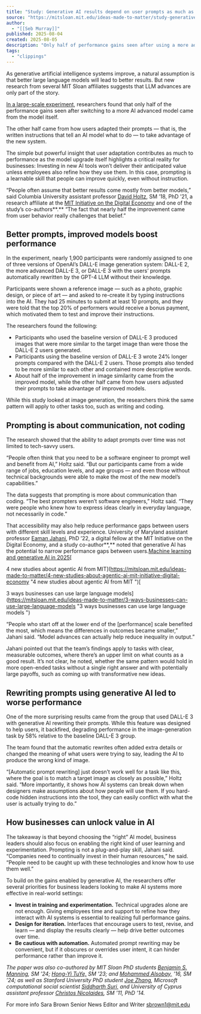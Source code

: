 ```yaml
---
title: "Study: Generative AI results depend on user prompts as much as models"
source: "https://mitsloan.mit.edu/ideas-made-to-matter/study-generative-ai-results-depend-user-prompts-much-models"
author:
  - "[[Seb Murray]]"
published: 2025-08-04
created: 2025-08-05
description: "Only half of performance gains seen after using a more advanced AI model come from the model itself. The other half come from how users adapted their prompts."
tags:
  - "clippings"
---
```

As generative artificial intelligence systems improve, a natural assumption is that better large language models will lead to better results. But new research from several MIT Sloan affiliates suggests that LLM advances are only part of the story.

[In a large-scale experiment](https://arxiv.org/abs/2407.14333v2), researchers found that only half of the performance gains seen after switching to a more AI advanced model came from the model itself.

The other half came from how users adapted their prompts — that is, the written instructions that tell an AI model what to do — to take advantage of the new system.

The simple but powerful insight that user adaptation contributes as much to performance as the model upgrade itself highlights a critical reality for businesses: Investing in new AI tools won’t deliver their anticipated value unless employees also refine how they use them. In this case, prompting is a learnable skill that people can improve quickly, even without instruction.

“People often assume that better results come mostly from better models,” said Columbia University assistant professor [David Holtz](https://www.daveholtz.net/), SM ’18, PhD ’21, a research affiliate at the [MIT Initiative on the Digital Economy](https://ide.mit.edu/) and one of the study’s co-authors**.** “The fact that nearly half the improvement came from user behavior really challenges that belief.”

## Better prompts, improved models boost performance

In the experiment, nearly 1,900 participants were randomly assigned to one of three versions of OpenAI’s DALL-E image generation system: DALL-E 2, the more advanced DALL-E 3, or DALL-E 3 with the users’ prompts automatically rewritten by the GPT-4 LLM without their knowledge.

Participants were shown a reference image — such as a photo, graphic design, or piece of art — and asked to re-create it by typing instructions into the AI. They had 25 minutes to submit at least 10 prompts, and they were told that the top 20% of performers would receive a bonus payment, which motivated them to test and improve their instructions.

The researchers found the following:

- Participants who used the baseline version of DALL-E 3 produced images that were more similar to the target image than were those the DALL-E 2 users generated.
- Participants using the baseline version of DALL-E 3 wrote 24% longer prompts compared with the DALL-E 2 users. Those prompts also tended to be more similar to each other and contained more descriptive words.
- About half of the improvement in image similarity came from the improved model, while the other half came from how users adjusted their prompts to take advantage of improved models.

While this study looked at image generation, the researchers think the same pattern will apply to other tasks too, such as writing and coding.

## Prompting is about communication, not coding

The research showed that the ability to adapt prompts over time was not limited to tech-savvy users.

“People often think that you need to be a software engineer to prompt well and benefit from AI,” Holtz said. “But our participants came from a wide range of jobs, education levels, and age groups — and even those without technical backgrounds were able to make the most of the new model’s capabilities.”

The data suggests that prompting is more about communication than coding. “The best prompters weren’t software engineers,” Holtz said. “They were people who knew how to express ideas clearly in everyday language, not necessarily in code.”

That accessibility may also help reduce performance gaps between users with different skill levels and experience. University of Maryland assistant professor [Eaman Jahani](https://eamanjahani.com/), PhD ’22, a digital fellow at the MIT Initiative on the Digital Economy, and a study co-author**,** noted that generative AI has the potential to narrow performance gaps between users.[Machine learning and generative AI in 2025](https://mitsloan.mit.edu/ideas-made-to-matter/machine-learning-and-generative-ai-what-are-they-good-for "Machine learning and generative AI in 2025 ")[

4 new studies about agentic AI from MIT](https://mitsloan.mit.edu/ideas-made-to-matter/4-new-studies-about-agentic-ai-mit-initiative-digital-economy "4 new studies about agentic AI from MIT ")[

3 ways businesses can use large language models](https://mitsloan.mit.edu/ideas-made-to-matter/3-ways-businesses-can-use-large-language-models "3 ways businesses can use large language models ")

“People who start off at the lower end of the \[performance\] scale benefited the most, which means the differences in outcomes became smaller,” Jahani said. “Model advances can actually help reduce inequality in output.”

Jahani pointed out that the team’s findings apply to tasks with clear, measurable outcomes, where there’s an upper limit on what counts as a good result. It’s not clear, he noted, whether the same pattern would hold in more open-ended tasks without a single right answer and with potentially large payoffs, such as coming up with transformative new ideas.

## Rewriting prompts using generative AI led to worse performance

One of the more surprising results came from the group that used DALL-E 3 with generative AI rewriting their prompts. While this feature was designed to help users, it backfired, degrading performance in the image-generation task by 58% relative to the baseline DALL-E 3 group.

The team found that the automatic rewrites often added extra details or changed the meaning of what users were trying to say, leading the AI to produce the wrong kind of image.

“\[Automatic prompt rewriting\] just doesn’t work well for a task like this, where the goal is to match a target image as closely as possible,” Holtz said. “More importantly, it shows how AI systems can break down when designers make assumptions about how people will use them. If you hard-code hidden instructions into the tool, they can easily conflict with what the user is actually trying to do.”

## How businesses can unlock value in AI

The takeaway is that beyond choosing the “right” AI model, business leaders should also focus on enabling the right kind of user learning and experimentation. Prompting is not a plug-and-play skill, Jahani said. “Companies need to continually invest in their human resources,” he said. “People need to be caught up with these technologies and know how to use them well.”

To build on the gains enabled by generative AI, the researchers offer several priorities for business leaders looking to make AI systems more effective in real-world settings:

- **Invest in training and experimentation.** Technical upgrades alone are not enough. Giving employees time and support to refine how they interact with AI systems is essential to realizing full performance gains.
- **Design for iteration.** Interfaces that encourage users to test, revise, and learn — and display the results clearly — help drive better outcomes over time.
- **Be cautious with automation.** Automated prompt rewriting may be convenient, but if it obscures or overrides user intent, it can hinder performance rather than improve it.

*The paper was also co-authored by MIT Sloan PhD students* [*Benjamin S. Manning*](https://benjaminmanning.io/)*, SM ’24;* [*Hong-Yi TuYe,*](https://www.linkedin.com/in/hytuye/) *SM ’23; and* [*Mohammed Alsobay,*](https://malsobay.com/) *’16, SM ’24; as well as Stanford University PhD student* [*Joe Zhang*](https://joezhang98.github.io/)*, Microsoft computational social scientist* [*Siddharth Suri,*](https://www.sidsuri.com/) *and University of Cyprus assistant professor* [*Christos Nicolaides*](https://www.nrg.ucy.ac.cy/)*, SM ’11, PhD ’14.*

For more info Sara Brown Senior News Editor and Writer [sbrown1@mit.edu](https://mitsloan.mit.edu/ideas-made-to-matter/ "email at sbrown1@mit.edu")
